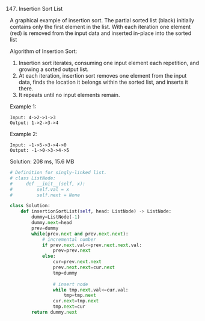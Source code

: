 147. Insertion Sort List

A graphical example of insertion sort. The partial sorted list (black) initially contains only the first element in the list.
With each iteration one element (red) is removed from the input data and inserted in-place into the sorted list
 

Algorithm of Insertion Sort:

1. Insertion sort iterates, consuming one input element each repetition, and growing a sorted output list.
1. At each iteration, insertion sort removes one element from the input data, finds the location it belongs within the sorted list, and inserts it there.
1. It repeats until no input elements remain.

Example 1:
```
Input: 4->2->1->3
Output: 1->2->3->4
```

Example 2:
```
Input: -1->5->3->4->0
Output: -1->0->3->4->5
```

Solution: 208 ms, 15.6 MB
```python
# Definition for singly-linked list.
# class ListNode:
#     def __init__(self, x):
#         self.val = x
#         self.next = None

class Solution:
    def insertionSortList(self, head: ListNode) -> ListNode:
        dummy=ListNode(-1)
        dummy.next=head
        prev=dummy
        while(prev.next and prev.next.next):
            # incremental number
            if prev.next.val<=prev.next.next.val:
                prev=prev.next
            else:
                cur=prev.next.next
                prev.next.next=cur.next
                tmp=dummy
                
                # insert node
                while tmp.next.val<=cur.val:
                    tmp=tmp.next
                cur.next=tmp.next
                tmp.next=cur
        return dummy.next
```
